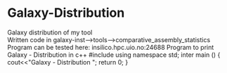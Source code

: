 # Galaxy-Distribution
Galaxy distribution of my tool
<br/>Written code in galaxy-inst-->tools-->comparative_assembly_statistics
<br/>Program can be tested here: insilico.hpc.uio.no:24688
Program to print Galaxy - Distribution in c++
#include<iostream>
using namespace std;
inter main () 
{
  cout<<"Galaxy - Distribution ";
  return 0;
}
